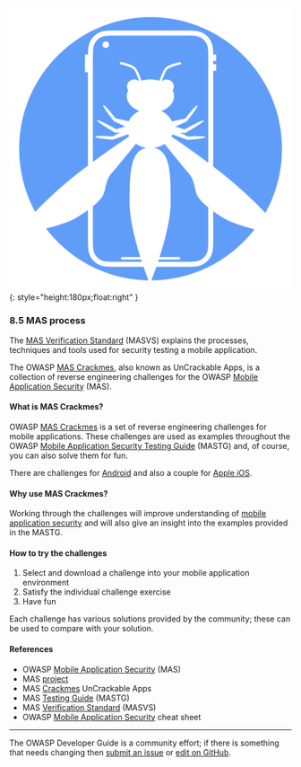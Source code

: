 ![MAS logo](../assets/images/logos/mas.png "OWASP MAS"){: style="height:180px;float:right" }

### 8.5 MAS process

The [MAS Verification Standard][masvs] (MASVS) explains the processes, techniques
and tools used for security testing a mobile application.

The OWASP [MAS Crackmes][mascrack], also known as UnCrackable Apps,
is a collection of reverse engineering challenges for the OWASP [Mobile Application Security][masproject] (MAS).

#### What is MAS Crackmes?

OWASP [MAS Crackmes][mascrack] is a set of reverse engineering challenges for mobile applications.
These challenges are used as examples throughout the OWASP [Mobile Application Security Testing Guide][mastg] (MASTG)
and, of course, you can also solve them for fun.

There are challenges for [Android][masandroid] and also a couple for [Apple iOS][masios].

#### Why use MAS Crackmes?

Working through the challenges will improve understanding of [mobile application security][csmas]
and will also give an insight into the examples provided in the MASTG.

#### How to try the challenges

1. Select and download a challenge into your mobile application environment
2. Satisfy the individual challenge exercise
3. Have fun

Each challenge has various solutions provided by the community; these can be used to compare with your solution.

#### References

* OWASP [Mobile Application Security][mas] (MAS)
* MAS [project][masproject]
* MAS [Crackmes][mascrack] UnCrackable Apps
* MAS [Testing Guide][mastg] (MASTG)
* MAS [Verification Standard][masvs] (MASVS)
* OWASP [Mobile Application Security][csmas] cheat sheet

----

The OWASP Developer Guide is a community effort; if there is something that needs changing
then [submit an issue][issue1005] or [edit on GitHub][edit1005].

[csmas]: https://cheatsheetseries.owasp.org/cheatsheets/Mobile_Application_Security_Cheat_Sheet
[edit1005]: https://github.com/OWASP/DevGuide/blob/main/docs/10-culture-process/05-mas.md
[issue1005]: https://github.com/OWASP/DevGuide/issues/new?labels=enhancement&template=request.md&title=Update:%2010-culture-process/05-mas
[mas]: https://mas.owasp.org/
[masproject]: https://owasp.org/www-project-mobile-app-security/
[masandroid]: https://mas.owasp.org/crackmes/Android/
[mascrack]: https://mas.owasp.org/crackmes/
[masios]: https://mas.owasp.org/crackmes/iOS/
[mastg]: https://mas.owasp.org/MASTG/
[masvs]: https://mas.owasp.org/MASVS/
